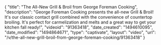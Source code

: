 {
    "title": "The All-New Grill & Broil from George Foreman Cooking",
    "description": "George Foreman Cooking presents the all-new Grill & Broil! It's our classic contact grill combined with the convenience of countertop broiling. It's perfect for carmelization and melts and a great way to get your kitchen fall ready!",
    "videoid": "91363418",
    "date_created": "1494610095",
    "date_modified": "1494864671",
    "type": "captivate",
    "layout": "video",
    "url": "\/v\/the-all-new-grill-broil-from-george-foreman-cooking\/91363418"
}